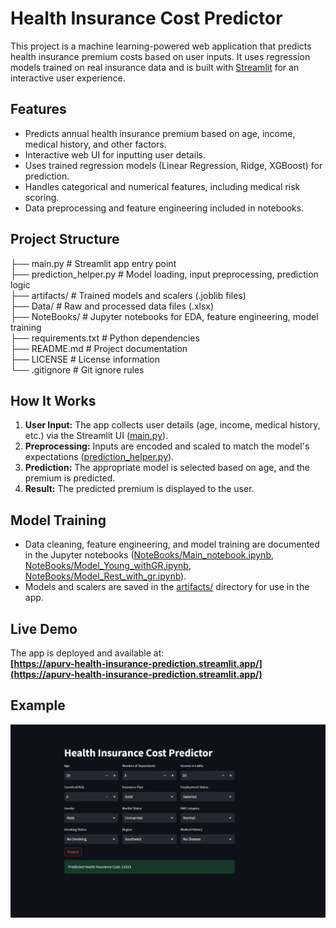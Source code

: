 # Health Insurance Cost Predictor

This project is a machine learning-powered web application that predicts health insurance premium costs based on user inputs. It uses regression models trained on real insurance data and is built with [Streamlit](https://streamlit.io/) for an interactive user experience.

## Features

- Predicts annual health insurance premium based on age, income, medical history, and other factors.
- Interactive web UI for inputting user details.
- Uses trained regression models (Linear Regression, Ridge, XGBoost) for prediction.
- Handles categorical and numerical features, including medical risk scoring.
- Data preprocessing and feature engineering included in notebooks.

## Project Structure

├── main.py # Streamlit app entry point  
├── prediction_helper.py # Model loading, input preprocessing, prediction logic  
├── artifacts/ # Trained models and scalers (.joblib files)  
├── Data/ # Raw and processed data files (.xlsx)  
├── NoteBooks/ # Jupyter notebooks for EDA, feature engineering, model training  
├── requirements.txt # Python dependencies  
├── README.md # Project documentation  
├── LICENSE # License information  
└── .gitignore # Git ignore rules

## How It Works

1. **User Input:** The app collects user details (age, income, medical history, etc.) via the Streamlit UI ([main.py](main.py)).
2. **Preprocessing:** Inputs are encoded and scaled to match the model's expectations ([prediction_helper.py](prediction_helper.py)).
3. **Prediction:** The appropriate model is selected based on age, and the premium is predicted.
4. **Result:** The predicted premium is displayed to the user.

## Model Training

- Data cleaning, feature engineering, and model training are documented in the Jupyter notebooks ([NoteBooks/Main_notebook.ipynb](NoteBooks/Main_notebook.ipynb), [NoteBooks/Model_Young_withGR.ipynb](NoteBooks/Model_Young_withGR.ipynb), [NoteBooks/Model_Rest_with_gr.ipynb](NoteBooks/Model_Rest_with_gr.ipynb)).
- Models and scalers are saved in the [artifacts/](artifacts/) directory for use in the app.

## Live Demo

The app is deployed and available at:  
**[https://apurv-health-insurance-prediction.streamlit.app/](https://apurv-health-insurance-prediction.streamlit.app/)**

## Example

![alt text](image.png)